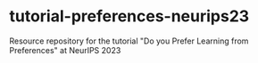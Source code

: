 # tutorial-preferences-neurips23
Resource repository for the tutorial "Do you Prefer Learning from Preferences" at NeurIPS 2023
